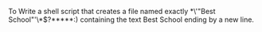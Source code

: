 To Write a shell script that creates a file named exactly \*\\'"Best School"\'\\*$\?\*\*\*\*\*:) containing the text Best School ending by a new line.
